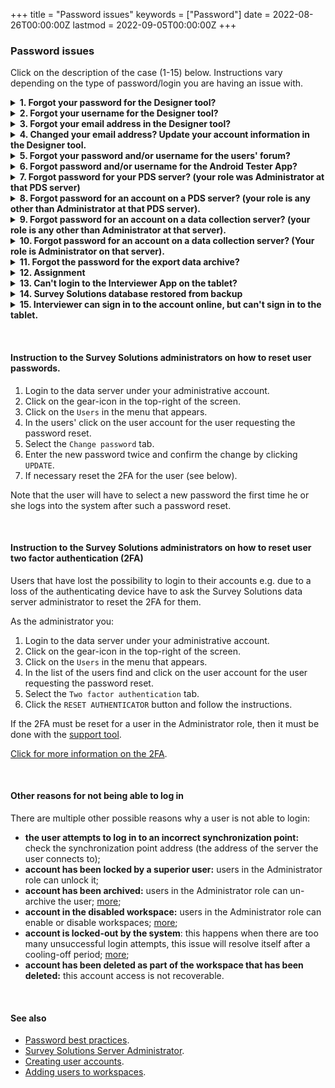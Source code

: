 +++
title = "Password issues"
keywords = ["Password"]
date = 2022-08-26T00:00:00Z
lastmod = 2022-09-05T00:00:00Z
+++

### Password issues

Click on the description of the case (1-15) below. Instructions vary depending on the type of password/login you are having an issue with.

<details>
  <summary>
    <B>1. Forgot your password for the Designer tool?</B>
  </summary>

1. Go to the Designer tool online: https://designer.mysurvey.solutions
2. Click `FORGOT PASSWORD?`
3. Enter your login (account name) or email address into the form field and click `RESTORE`.
4. Check your email inbox for a new message with a password reset link.

IMPORTANT: The email address here is always the same email address that you've used to register.
</details>

<details>
  <summary><B>2. Forgot your username for the Designer tool?</B></summary>

You can login with the email address that you've submitted during registration. Just specify your email address instead of the login in the same field.
</details>

<details>
  <summary><B>3. Forgot your email address in the Designer tool?</B></summary>

You can login with the account name instead, then check with which email address you've registered by selecting `MANAGE ACCOUNT` menu.
</details>

<details>
  <summary><B>4. Changed your email address? Update your account information in the Designer tool.</B></summary>

You can update the email address associated with your account:

1. Login to the Designer tool online: https://designer.mysurvey.solutions ;
2. Click on your username as displayed in the top-right of the page;
3. Click `MANAGE ACCOUNT`;
4. Update the email address in the corresponding field;
5. Click `CHANGE` to save your changes.
</details>

<details>
  <summary><B>5. Forgot your password and/or username for the users' forum?</B></summary>

Users' forum is located at https://forum.mysurvey.solutions .

It uses the same accounts as the Designer, so follow the steps for resetting the password in the Designer if you've lost access to the users' forum.
</details>

<details>
  <summary><B>6. Forgot password and/or username for the Android Tester App?</B></summary>

The Android Tester App imports questionnaires from the Designer, so it is using the same accounts as the Designer. Hence, follow the steps for resetting the password in the Designer if you can't log in to the Tester App.
</details>


<details>
  <summary><B>7. Forgot password for your PDS server? (your role was Administrator at that PDS server)</B></summary>

1. Login to the PDS portal: https://pds.mysurvey.solutions with the Designer credentials.
2. Click on the `SERVERS` tab.
3. Click on the server name.
4. Select `Request password reset` from the menu.
5. You will receive a password reset link to your email inbox.
Follow the instructions in this email.

[Click for more information](/headquarters/config/pds-password-reset/).
</details>

<details>
  <summary><B>8. Forgot password for an account on a PDS server? (your role is any other than Administrator at that PDS server).</B></summary>

Contact the administrator of that PDS server for assistance. If you don't know who the administrator is, contact the person who has issued you the account credentials in the first place. The new password assigned to the user by the Administrator will need to be reset by that user after the first successful login.
</details>

<details>
  <summary><B>9. Forgot password for an account on a data collection server? (your role is any other than Administrator at that server).</B></summary>

Contact the administrator of that data collection server for assistance. If you don't know who the administrator is, contact the person who has issued you the account credentials in the first place. The new password assigned to the user by the Administrator will need to be reset by that user after the first successful login.
</details>

<details>
  <summary><B>10. Forgot password for an account on a data collection server? (Your role is Administrator on that server).</B></summary>

Use the command line `support tool` as described [here](/headquarters/config/support-tool/).

Using this tool requires file-level access to the server. If you don't have access to the server at the file level (no access to the command-line) contact the person who does. (Typically this is the person who assisted you in installing the Survey Solutions server).
</details>

<details>
  <summary><B>11. Forgot the password for the export data archive?</B></summary>

Export data archive password is set up by the server administrator (separately for each workspace). If you are the user of exported data and can't unpack the data because it requires the password that you don't know, or the password that you know does not allow the data to be unpacked you need to contact your Survey Solutions Administrator, this must be the person who created an account for you.
</details>

<details>
  <summary><B>12. Assignment</B></summary>

In case when you've sent an invitation for a respondent to participate in a web-survey and that respondent has accidentally deleted that email:

1. seek through the assignments for mentioning of the respondent's email address;
2. If the assignment with this email is located, click on the assignment number and in the assignment details you will find both the link (URL) to the assignment page and the password to start it.

Note, that there may exist multiple assignments to the same email address, for example if you are running multiple surveys and the same respondent is a participant in 2 or more of them.

Make sure you are responding to the same email to which the original invitation has been sent or have otherwise reliably identified that the person requesting this password is the intended original respondent.
</details>

<details>
  <summary><B>13. Can't login to the Interviewer App on the tablet?</B></summary>

1. Ask your server's administrator to reset your account's password.
2. Verify that it was reset by signing in online. If it is, then you will be asked to create a new password for your account (your own password, different from the one issued to you by the administrator).
3. On the tablet when logging in login with the new password that you've selected. Do this for at least 5 times and the login form will display an additional button `TRY TO SIGN IN ONLINE`. Use this button to let the tablet connect to the server and get updated information on the changed password. The tablet must be connected to the internet at this step.

[Click for more information](interviewer/app/password-reset/).
</details>


<details>
  <summary><B>14. Survey Solutions database restored from backup</B></summary>

The account password information is stored in the database on the server. If this database is restored from a backup then the passwords effective at the moment of the backup will be restored as current. Users not remembering their old passwords will need to utilize the above-listed procedures as appropriate for their role.
</details>

<details>
  <summary><B>15. Interviewer can sign in to the account online, but can't sign in to the tablet.</B></summary>

A firewall between your tablet and server may be preventing successful communication of the Interviewer App with the server. This has been experienced by several users, see e.g. [here](https://forum.mysurvey.solutions/t/incorrect-login-or-password-interviewer-app/3698).

The recommendations vary by situation, but the general advice is to work with the network administrator to identify the device/program responding instead of Survey Solutions, which happens to be the underlying reason for this problem.

Administrators of the servers in the WB can contact the WB LBADMIN to help detect and troubleshoot this issue.
</details>

&nbsp;&nbsp;&nbsp;&nbsp;&nbsp;&nbsp;
#### Instruction to the Survey Solutions administrators on how to reset user passwords.

1. Login to the data server under your administrative account.
2. Click on the gear-icon in the top-right of the screen.
3. Click on the `Users` in the menu that appears.
4. In the users' click on the user account for the user requesting the password reset.
5. Select the `Change password` tab.
6. Enter the new password twice and confirm the change by clicking `UPDATE`.
7. If necessary reset the 2FA for the user (see below).

Note that the user will have to select a new password the first time he or she logs into the system after such a password reset.

&nbsp;&nbsp;&nbsp;&nbsp;&nbsp;&nbsp;
#### Instruction to the Survey Solutions administrators on how to reset user two factor authentication (2FA)

Users that have lost the possibility to login to their accounts e.g. due to a loss of the authenticating device have to ask the Survey Solutions data server administrator to reset the 2FA for them.

As the administrator you:

1. Login to the data server under your administrative account.
2. Click on the gear-icon in the top-right of the screen.
3. Click on the `Users` in the menu that appears.
4. In the list of the users find and click on the user account for the user requesting the password reset.
5. Select the `Two factor authentication` tab.
6. Click the `RESET AUTHENTICATOR` button and follow the instructions.

If the 2FA must be reset for a user in the Administrator role, then it must be done with the [support tool](/headquarters/config/support-tool/).

[Click for more information on the 2FA](/headquarters/accounts/two-factor-authentication/).

&nbsp;&nbsp;&nbsp;&nbsp;&nbsp;&nbsp;
#### Other reasons for not being able to log in

There are multiple other possible reasons why a user is not able to login:

- **the user attempts to log in to an incorrect synchronization point:** check the synchronization point address (the address of the server the user connects to);
- **account has been locked by a superior user:** users in the Administrator role can unlock it;
- **account has been archived:** users in the Administrator role can un-archive the user; [more](/headquarters/accounts/deleting-accounts/);
- **account in the disabled workspace:** users in the Administrator role can enable or disable workspaces; [more](/headquarters/accounts/workspaces/);
- **account is locked-out by the system**: this happens when there are too many unsuccessful login attempts, this issue will resolve itself after a cooling-off period; [more](/headquarters/accounts/autolock/);
- **account has been deleted as part of the workspace that has been deleted:** this account access is not recoverable.

&nbsp;&nbsp;&nbsp;&nbsp;&nbsp;&nbsp;
#### See also
- [Password best practices](/interviewer/app/password-best-practices/).
- [Survey Solutions Server Administrator](/headquarters/accounts/survey-solutions-server-administrator/).
- [Creating user accounts](/headquarters/accounts/teams-and-roles-tab-creating-user-accounts/).
- [Adding users to workspaces](/headquarters/accounts/adding-users-to-workspaces/).
